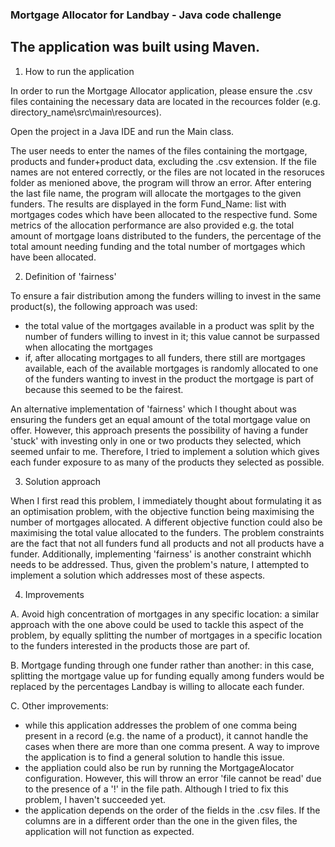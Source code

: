 ### Mortgage Allocator for Landbay - Java code challenge

## The application was built using Maven.

1. How to run the application

In order to run the Mortgage Allocator application, please ensure the .csv files containing the necessary data are located in the recources folder (e.g. directory_name\src\main\resources). 

Open the project in a Java IDE and run the Main class. 

The user needs to enter the names of the files containing the mortgage, products and funder+product data, excluding the .csv extension. If the file names are not entered correctly, or the files are not located in the resoruces folder as menioned above, the program will throw an error. After entering the last file name, the program will allocate the mortgages to the given funders. The results are displayed in the form Fund_Name: list with mortgages codes which have been allocated to the respective fund. Some metrics of the allocation performance are also provided e.g. the total amount of mortgage loans distributed to the funders, the percentage of the total amount needing funding and the total number of mortgages which have been allocated. 

2. Definition of 'fairness'

To ensure a fair distribution among the funders willing to invest in the same product(s), the following approach was used:
- the total value of the mortgages available in a product was split by the number of funders willing to invest in it; this value cannot be surpassed when allocating the mortgages
- if, after allocating mortgages to all funders, there still are mortgages available, each of the available mortgages is randomly allocated to one of the funders wanting to invest in the product the mortgage is part of because this seemed to be the fairest. 

An alternative implementation of 'fairness' which I thought about was ensuring the funders get an equal amount of the total mortgage value on offer. However, this approach presents the possibility of having a funder 'stuck' with investing only in one or two products they selected, which seemed unfair to me. Therefore, I tried to implement a solution which gives each funder exposure to as many of the products they selected as possible. 

3. Solution approach

When I first read this problem, I immediately thought about formulating it as an optimisation problem, with the objective function being maximising the number of mortgages allocated. A different objective function could also be maximising the total value allocated to the funders. The problem constraints are the fact that not all funders fund all products and not all products have a funder. Additionally, implementing 'fairness' is another constraint whichh needs to be addressed. Thus, given the problem's nature, I attempted to implement a solution which addresses most of these aspects. 

4. Improvements 

A. Avoid high concentration of mortgages in any specific location: a similar approach with the one above could be used to tackle this aspect of the problem, by equally splitting the number of mortgages in a specific location to the funders interested in the products those are part of. 

B. Mortgage funding through one funder rather than another: in this case, splitting the mortgage value up for funding equally among funders would be replaced by the percentages Landbay is willing to allocate each funder. 

C. Other improvements: 
- while this application addresses the problem of one comma being present in a record (e.g. the name of a product), it cannot handle the cases when there are more than one comma present. A way to improve the application is to find a general solution to handle this issue. 
- the appliation could also be run by running the MortgageAlocator configuration. However, this will throw an error 'file cannot be read' due to the presence of a '!' in the file path. Although I tried to fix this problem, I haven't succeeded yet. 
- the application depends on the order of the fields in the .csv files. If the columns are in a different order than the one in the given files, the application will not function as expected. 
